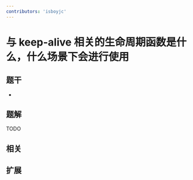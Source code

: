 ```yaml
---
contributors: 'isboyjc'
---
```


# 与 keep-alive 相关的生命周期函数是什么，什么场景下会进行使用

## 题干

- 



## 题解

<!-- ::: details 点我查看题解 -->

  TODO

<!-- ::: -->



## 相关



## 扩展
